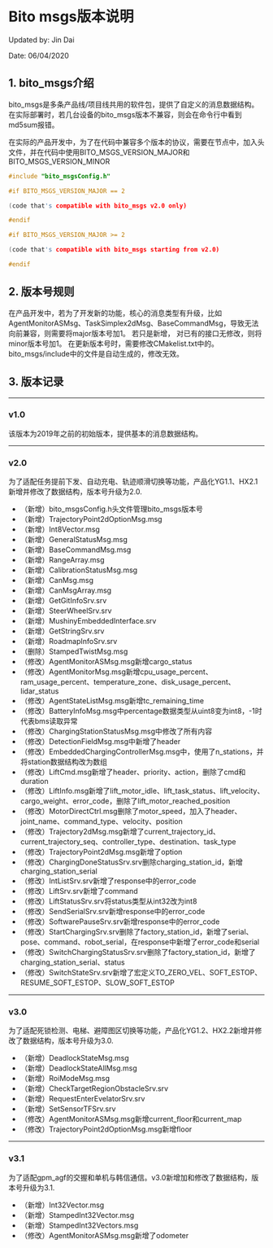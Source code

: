 # Bito msgs版本说明

Updated by: Jin Dai

Date: 06/04/2020

## 1. bito_msgs介绍

bito_msgs是多条产品线/项目线共用的软件包，提供了自定义的消息数据结构。
在实际部署时，若几台设备的bito_msgs版本不兼容，则会在命令行中看到md5sum报错。

在实际的产品开发中，为了在代码中兼容多个版本的协议，需要在节点中，加入头文件，并在代码中使用BITO_MSGS_VERSION_MAJOR和BITO_MSGS_VERSION_MINOR

```cpp
#include "bito_msgsConfig.h"

#if BITO_MSGS_VERSION_MAJOR == 2

(code that's compatible with bito_msgs v2.0 only)

#endif

#if BITO_MSGS_VERSION_MAJOR >= 2

(code that's compatible with bito_msgs starting from v2.0)

#endif
```


## 2. 版本号规则

在产品开发中，若为了开发新的功能，核心的消息类型有升级，比如AgentMonitorASMsg、TaskSimplex2dMsg、BaseCommandMsg，导致无法向前兼容，则需要将major版本号加1。
若只是新增， 对已有的接口无修改，则将minor版本号加1。
在更新版本号时，需要修改CMakelist.txt中的。bito_msgs/include中的文件是自动生成的，修改无效。

## 3. 版本记录

------

### v1.0

该版本为2019年之前的初始版本，提供基本的消息数据结构。

------

### v2.0

为了适配任务提前下发、自动充电、轨迹顺滑切换等功能，产品化YG1.1、HX2.1新增并修改了数据结构，版本号升级为2.0.

- （新增）bito_msgsConfig.h头文件管理bito_msgs版本号
- （新增）TrajectoryPoint2dOptionMsg.msg
- （新增）Int8Vector.msg
- （新增）GeneralStatusMsg.msg
- （新增）BaseCommandMsg.msg
- （新增）RangeArray.msg
- （新增）CalibrationStatusMsg.msg
- （新增）CanMsg.msg
- （新增）CanMsgArray.msg
- （新增）GetGitInfoSrv.srv
- （新增）SteerWheelSrv.srv
- （新增）MushinyEmbeddedInterface.srv
- （新增）GetStringSrv.srv
- （新增）RoadmapInfoSrv.srv
- （删除）StampedTwistMsg.msg
- （修改）AgentMonitorASMsg.msg新增cargo_status
- （修改）AgentMonitorMsg.msg新增cpu_usage_percent、ram_usage_percent、temperature_zone、disk_usage_percent、lidar_status
- （修改）AgentStateListMsg.msg新增tc_remaining_time
- （修改）BatteryInfoMsg.msg中percentage数据类型从uint8变为int8，-1时代表bms读取异常
- （修改）ChargingStationStatusMsg.msg中修改了所有内容
- （修改）DetectionFieldMsg.msg中新增了header
- （修改）EmbeddedChargingControllerMsg.msg中，使用了n_stations，并将station数据结构改为数组
- （修改）LiftCmd.msg新增了header、priority、action，删除了cmd和duration
- （修改）LiftInfo.msg新增了lift_motor_idle、lift_task_status、lift_velocity、cargo_weight、error_code，删除了lift_motor_reached_position
- （修改）MotorDirectCtrl.msg删除了motor_speed，加入了header、joint_name、command_type、velocity、position
- （修改）Trajectory2dMsg.msg新增了current_trajectory_id、current_trajectory_seq、controller_type、destination、task_type
- （修改）TrajectoryPoint2dMsg.msg新增了option
- （修改）ChargingDoneStatusSrv.srv删除charging_station_id，新增charging_station_serial
- （修改）IntListSrv.srv新增了response中的error_code
- （修改）LiftSrv.srv新增了command
- （修改）LiftStatusSrv.srv将status类型从int32改为int8
- （修改）SendSerialSrv.srv新增response中的error_code
- （修改）SoftwarePauseSrv.srv新增response中的error_code
- （修改）StartChargingSrv.srv删除了factory_station_id，新增了serial、pose、command、robot_serial，在response中新增了error_code和serial
- （修改）SwitchChargingStatusSrv.srv删除了factory_station_id，新增了charging_station_serial、status
- （修改）SwitchStateSrv.srv新增了宏定义TO_ZERO_VEL、SOFT_ESTOP、RESUME_SOFT_ESTOP、SLOW_SOFT_ESTOP

------

### v3.0

为了适配死锁检测、电梯、避障图区切换等功能，产品化YG1.2、HX2.2新增并修改了数据结构，版本号升级为3.0.

- （新增）DeadlockStateMsg.msg
- （新增）DeadlockStateAllMsg.msg
- （新增）RoiModeMsg.msg
- （新增）CheckTargetRegionObstacleSrv.srv
- （新增）RequestEnterEvelatorSrv.srv
- （新增）SetSensorTFSrv.srv
- （修改）AgentMonitorASMsg.msg新增current_floor和current_map
- （修改）TrajectoryPoint2dOptionMsg.msg新增floor

------

### v3.1

为了适配gpm_agf的交握和单机与韩信通信。v3.0新增加和修改了数据结构，版本号升级为3.1.

- （新增）Int32Vector.msg
- （新增）StampedInt32Vector.msg
- （新增）StampedInt32Vectors.msg
- （修改）AgentMonitorASMsg.msg新增了odometer